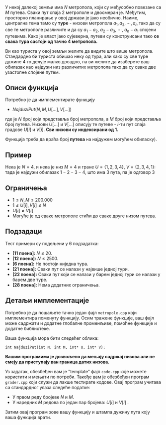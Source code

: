 ﻿
У некој далекој земљи има $N$ метропола, који су међусобно повезане са $M$ путева. Сваки пут спаја $2$ метрополе и двосмеран је.  Међутим, просторно планирање у овој држави је јако необично. Наиме, централна тема тамо су **туре** - низови метропола $a_1,a_2,\cdots,a_n$ тако да су све те метрополе различите и да су $a_1-a_2$, $a_2-a_3$, $\cdots$, $a_n-a_1$ спојени путевима. Како је власт јако сујеверна, путеви су конструисани тако **се свака тура састоји од тачно $4$ метропола.**

Ви као туриста у овој земљи желите да видите што више метропола. Стандардно би туриста обишао неку од тура, али како су све туре дужине $4$ то делује малко досадно, па ви желите да изаберете ваш обилазак као најдужи низ различитих метропола тако да су сваке две узастопне спојене путем.

## Описи функција

Потребно је да имплементирате функцију

-   $NajduziPut(N, M, U[\ldots], V[\ldots])$

где је $N$ број који представља број метропола,  а $M$ број који представља број путева. Низови $U[\ldots]$ и $V[\ldots]$ описују те путеве - $i$-ти пут спаја градове $U[i]$ и $V[i]$.  **Сви низови су индексирани од 1.**

Функција треба да враћа број **путева** на најдужем могућем обиласку).
## Пример

Нека је $N=4$, и нека је низ $M=4$ и гране $U=\{1,2,3,4\}$, $V=\{2,3,4,1\}$: тада је најдужи обилазак $1-2-3-4$, што има $3$ пута, па је одговор $3$
## Ограничења

-   $1 \leq N,M \leq 200.000$
-   $1 \leq U[i], V[i] \leq N$
-   $U[i]\neq V[i]$
-    Могуће је од сваке метрополе стићи до сваке друге низом путева.

## Подзадаци

Тест примери су подељени у $6$ подзадатка:

-   **[11 поена]:** $N\le20$.
-   **[12 поена]:** $N\le2500$.
-   **[6 поена]:** Не постоји ниједна тура.
-   **[21 поена]:** Сваки пут се налази у највише једној тури.
-   **[22 поена]:** Сваки пут који се налази у барем једној тури се налази у барем две туре.
-   **[28 поена]:** Нема додатних ограничења.

## Детаљи имплементације

Потребно је да пошаљете тачно један фајл  `metropole.cpp`  који имплементира поменуту функцију. Осим тражене функције, ваш фајл може садржати и додатне глобалне променљиве, помоћне функције и додатне библиотеке.

Ваша функција мора бити следећег облика:

`int NajduziPut(int N, int M, int* U, int* V);`

**Вашим програмима је дозвољено да мењају садржај низова али не смеју да приступају ван граница датих низова.**

Уз задатак, обезбеђен вам је "template" фајл  `code.cpp`  које можете користити и мењати по потреби. Такође вам је обезбеђен програм  `grader.cpp`  који служи да лакше тестирате кодове. Овај програм учитава са стандардног улаза следеће податке:

-   У првом реду бројеве $N$ и $M$.
-   У наредних $M$ редова по један пар бројева: $U[i]$ и $V[i]$ .

Затим овај програм зове вашу функцију и штампа дужину пута коју ваша функција врати.

